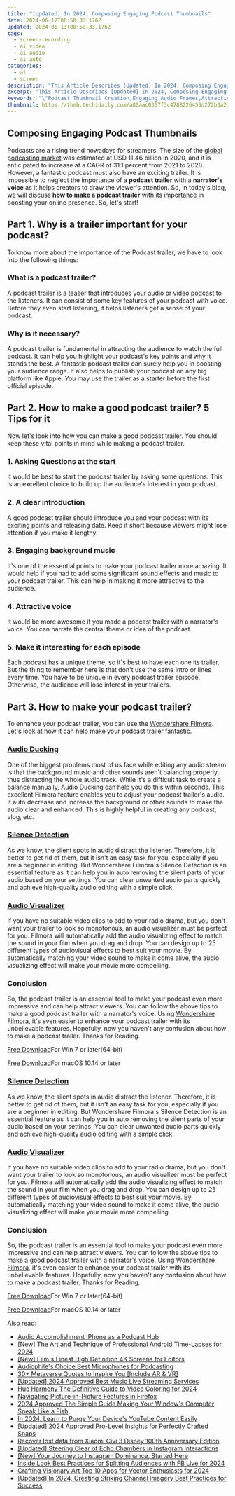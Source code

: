 ```yaml
---
title: "[Updated] In 2024, Composing Engaging Podcast Thumbnails"
date: 2024-06-12T00:58:33.176Z
updated: 2024-06-13T00:58:33.176Z
tags: 
  - screen-recording
  - ai video
  - ai audio
  - ai auto
categories: 
  - ai
  - screen
description: "This Article Describes [Updated] In 2024, Composing Engaging Podcast Thumbnails"
excerpt: "This Article Describes [Updated] In 2024, Composing Engaging Podcast Thumbnails"
keywords: "\"Podcast Thumbnail Creation,Engaging Audio Frames,Attractive Podcast Images,Compelling Audio Clips,Interesting Sound Bites,Eye-Catching Audio Snippets,Stimulating Listening Graphics\""
thumbnail: https://thmb.techidaily.com/a80aac0357f3c4788226453d272b3a23130ff4b40d591496be1b3a2b61ca7796.jpg
---
```


## Composing Engaging Podcast Thumbnails

Podcasts are a rising trend nowadays for streamers. The size of the [global podcasting market](https://www.grandviewresearch.com/industry-analysis/podcast-market) was estimated at USD 11.46 billion in 2020, and it is anticipated to increase at a CAGR of 31.1 percent from 2021 to 2028\. However, a fantastic podcast must also have an exciting trailer. It is impossible to neglect the importance of a **podcast trailer** with a **narrator's voice** as it helps creators to draw the viewer's attention. So, in today's blog, we will discuss **how to make a podcast trailer** with its importance in boosting your online presence. So, let's start!

## Part 1\. Why is a trailer important for your podcast?

To know more about the importance of the Podcast trailer, we have to look into the following things:

### What is a podcast trailer?

A podcast trailer is a teaser that introduces your audio or video podcast to the listeners. It can consist of some key features of your podcast with voice. Before they even start listening, it helps listeners get a sense of your podcast.

### Why is it necessary?

A podcast trailer is fundamental in attracting the audience to watch the full podcast. It can help you highlight your podcast's key points and why it stands the best. A fantastic podcast trailer can surely help you in boosting your audience range. It also helps to publish your podcast on any big platform like Apple. You may use the trailer as a starter before the first official episode.

## Part 2\. How to make a good podcast trailer? 5 Tips for it

Now let's look into how you can make a good podcast trailer. You should keep these vital points in mind while making a podcast trailer.

### 1\. Asking Questions at the start

It would be best to start the podcast trailer by asking some questions. This is an excellent choice to build up the audience's interest in your podcast.

### 2\. A clear introduction

A good podcast trailer should introduce you and your podcast with its exciting points and releasing date. Keep it short because viewers might lose attention if you make it lengthy.

### 3\. Engaging background music

It's one of the essential points to make your podcast trailer more amazing. It would help if you had to add some significant sound effects and music to your podcast trailer. This can help in making it more attractive to the audience.

### 4\. Attractive voice

It would be more awesome if you made a podcast trailer with a narrator's voice. You can narrate the central theme or idea of the podcast.

### 5\. Make it interesting for each episode

Each podcast has a unique theme, so it's best to have each one its trailer. But the thing to remember here is that don't use the same intro or lines every time. You have to be unique in every podcast trailer episode. Otherwise, the audience will lose interest in your trailers.

## Part 3\. How to make your podcast trailer?

To enhance your podcast trailer, you can use the [Wondershare Filmora](https://tools.techidaily.com/wondershare/filmora/download/). Let's look at how it can help make your podcast trailer fantastic.

### [Audio Ducking](https://tools.techidaily.com/wondershare/filmora/download/)

One of the biggest problems most of us face while editing any audio stream is that the background music and other sounds aren't balancing properly, thus distracting the whole audio track. While it's a difficult task to create a balance manually, Audio Ducking can help you do this within seconds. This excellent Filmora feature enables you to adjust your podcast trailer's audio. It auto decrease and increase the background or other sounds to make the audio clear and enhanced. This is highly helpful in creating any podcast, vlog, etc.

### [Silence Detection](https://tools.techidaily.com/wondershare/filmora/download/)

As we know, the silent spots in audio distract the listener. Therefore, it is better to get rid of them, but it isn't an easy task for you, especially if you are a beginner in editing. But Wondershare Filmora's Silence Detection is an essential feature as it can help you in auto removing the silent parts of your audio based on your settings. You can clear unwanted audio parts quickly and achieve high-quality audio editing with a simple click.

### [Audio Visualizer](https://tools.techidaily.com/wondershare/filmora/download/)

If you have no suitable video clips to add to your radio drama, but you don't want your trailer to look so monotonous, an audio visualizer must be perfect for you. Filmora will automatically add the audio visualizing effect to match the sound in your film when you drag and drop. You can design up to 25 different types of audiovisual effects to best suit your movie. By automatically matching your video sound to make it come alive, the audio visualizing effect will make your movie more compelling.

### Conclusion

So, the podcast trailer is an essential tool to make your podcast even more impressive and can help attract viewers. You can follow the above tips to make a good podcast trailer with a narrator's voice. Using [Wondershare Filmora](https://tools.techidaily.com/wondershare/filmora/download/), it's even easier to enhance your podcast trailer with its unbelievable features. Hopefully, now you haven't any confusion about how to make a podcast trailer. Thanks for Reading.

[Free Download](https://tools.techidaily.com/wondershare/filmora/download/)For Win 7 or later(64-bit)

[Free Download](https://tools.techidaily.com/wondershare/filmora/download/)For macOS 10.14 or later


### [Silence Detection](https://tools.techidaily.com/wondershare/filmora/download/)

As we know, the silent spots in audio distract the listener. Therefore, it is better to get rid of them, but it isn't an easy task for you, especially if you are a beginner in editing. But Wondershare Filmora's Silence Detection is an essential feature as it can help you in auto removing the silent parts of your audio based on your settings. You can clear unwanted audio parts quickly and achieve high-quality audio editing with a simple click.

### [Audio Visualizer](https://tools.techidaily.com/wondershare/filmora/download/)

If you have no suitable video clips to add to your radio drama, but you don't want your trailer to look so monotonous, an audio visualizer must be perfect for you. Filmora will automatically add the audio visualizing effect to match the sound in your film when you drag and drop. You can design up to 25 different types of audiovisual effects to best suit your movie. By automatically matching your video sound to make it come alive, the audio visualizing effect will make your movie more compelling.

### Conclusion

So, the podcast trailer is an essential tool to make your podcast even more impressive and can help attract viewers. You can follow the above tips to make a good podcast trailer with a narrator's voice. Using [Wondershare Filmora](https://tools.techidaily.com/wondershare/filmora/download/), it's even easier to enhance your podcast trailer with its unbelievable features. Hopefully, now you haven't any confusion about how to make a podcast trailer. Thanks for Reading.

[Free Download](https://tools.techidaily.com/wondershare/filmora/download/)For Win 7 or later(64-bit)

[Free Download](https://tools.techidaily.com/wondershare/filmora/download/)For macOS 10.14 or later

<ins class="adsbygoogle"
     style="display:block"
     data-ad-format="autorelaxed"
     data-ad-client="ca-pub-7571918770474297"
     data-ad-slot="1223367746"></ins>

<ins class="adsbygoogle"
     style="display:block"
     data-ad-format="autorelaxed"
     data-ad-client="ca-pub-7571918770474297"
     data-ad-slot="1223367746"></ins>



<ins class="adsbygoogle"
     style="display:block"
     data-ad-client="ca-pub-7571918770474297"
     data-ad-slot="8358498916"
     data-ad-format="auto"
     data-full-width-responsive="true"></ins>


<span class="atpl-alsoreadstyle">Also read:</span>
<div><ul>
<li><a href="https://article-tips.techidaily.com/audio-accomplishment-iphone-as-a-podcast-hub/"><u>Audio Accomplishment  IPhone as a Podcast Hub</u></a></li>
<li><a href="https://article-tips.techidaily.com/new-the-art-and-technique-of-professional-android-time-lapses-for-2024/"><u>[New] The Art and Technique of Professional Android Time-Lapses for 2024</u></a></li>
<li><a href="https://article-tips.techidaily.com/new-films-finest-high-definition-4k-screens-for-editors/"><u>[New] Film's Finest  High Definition 4K Screens for Editors</u></a></li>
<li><a href="https://article-tips.techidaily.com/audiophiles-choice-best-microphones-for-podcasting/"><u>Audiophile's Choice  Best Microphones for Podcasting</u></a></li>
<li><a href="https://article-tips.techidaily.com/30plus-metaverse-quotes-to-inspire-you-include-ar-and-vr/"><u>30+ Metaverse Quotes to Inspire You [Include AR & VR]</u></a></li>
<li><a href="https://article-tips.techidaily.com/updated-2024-approved-best-music-live-streaming-services/"><u>[Updated] 2024 Approved  Best Music Live Streaming Services</u></a></li>
<li><a href="https://article-tips.techidaily.com/hue-harmony-the-definitive-guide-to-video-coloring-for-2024/"><u>Hue Harmony  The Definitive Guide to Video Coloring for 2024</u></a></li>
<li><a href="https://article-tips.techidaily.com/navigating-picture-in-picture-features-in-firefox/"><u>Navigating Picture-in-Picture Features in Firefox</u></a></li>
<li><a href="https://some-skills.techidaily.com/2024-approved-the-simple-guide-making-your-windows-computer-speak-like-a-fish/"><u>2024 Approved  The Simple Guide  Making Your Window's Computer Speak Like a Fish</u></a></li>
<li><a href="https://youtube-help.techidaily.com/in-2024-learn-to-purge-your-devices-youtube-content-easily/"><u>In 2024, Learn to Purge Your Device's YouTube Content Easily</u></a></li>
<li><a href="https://snapchat-videos.techidaily.com/updated-2024-approved-pro-level-insights-for-perfectly-crafted-snaps/"><u>[Updated] 2024 Approved  Pro-Level Insights for Perfectly Crafted Snaps</u></a></li>
<li><a href="https://review-topics.techidaily.com/recover-lost-data-from-xiaomi-civi-3-disney-100th-anniversary-edition-by-fonelab-android-recover-data/"><u>Recover lost data from Xiaomi Civi 3 Disney 100th Anniversary Edition</u></a></li>
<li><a href="https://instagram-video-files.techidaily.com/updated-steering-clear-of-echo-chambers-in-instagram-interactions/"><u>[Updated] Steering Clear of Echo Chambers in Instagram Interactions</u></a></li>
<li><a href="https://instagram-clips.techidaily.com/new-your-journey-to-instagram-dominance-started-here/"><u>[New] Your Journey to Instagram Dominance, Started Here</u></a></li>
<li><a href="https://facebook-video-content.techidaily.com/inside-look-best-practices-for-splitting-audiences-with-fb-live-for-2024/"><u>Inside Look  Best Practices for Splitting Audiences with FB Live for 2024</u></a></li>
<li><a href="https://extra-hints.techidaily.com/crafting-visionary-art-top-10-apps-for-vector-enthusiasts-for-2024/"><u>Crafting Visionary Art  Top 10 Apps for Vector Enthusiasts for 2024</u></a></li>
<li><a href="https://facebook-record-videos.techidaily.com/updated-in-2024-creating-striking-channel-imagery-best-practices-for-success/"><u>[Updated] In 2024, Creating Striking Channel Imagery  Best Practices for Success</u></a></li>
</ul></div>
